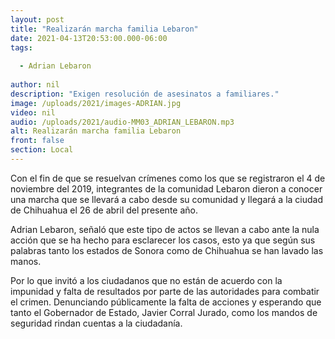```yaml
---
layout: post
title: "Realizarán marcha familia Lebaron"
date: 2021-04-13T20:53:00.000-06:00
tags:
  
  - Adrian Lebaron
  
author: nil
description: "Exigen resolución de asesinatos a familiares."
image: /uploads/2021/images-ADRIAN.jpg
video: nil
audio: /uploads/2021/audio-MM03_ADRIAN_LEBARON.mp3
alt: Realizarán marcha familia Lebaron
front: false
section: Local
---
```


Con el fin de que se resuelvan crímenes como los que se registraron el 4 de noviembre del 2019, integrantes de la comunidad Lebaron dieron a conocer una marcha que se llevará a cabo desde su comunidad y llegará a la ciudad de Chihuahua el 26 de abril del presente año.

Adrian Lebaron, señaló que este tipo de actos se llevan a cabo ante la nula acción que se ha hecho para esclarecer los casos, esto ya que según sus palabras tanto los estados de Sonora como de Chihuahua se han lavado las manos. 

Por lo que invitó a los ciudadanos que no están de acuerdo con la impunidad y falta de resultados por parte de las autoridades para combatir el crimen. Denunciando públicamente la falta de acciones y esperando que tanto el Gobernador de Estado, Javier Corral Jurado, como los mandos de seguridad rindan cuentas a la ciudadanía.
